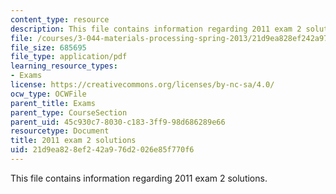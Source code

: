 ```yaml
---
content_type: resource
description: This file contains information regarding 2011 exam 2 solutions.
file: /courses/3-044-materials-processing-spring-2013/21d9ea828ef242a976d2026e85f770f6_MIT3_044S13_2011exam2solns.pdf
file_size: 685695
file_type: application/pdf
learning_resource_types:
- Exams
license: https://creativecommons.org/licenses/by-nc-sa/4.0/
ocw_type: OCWFile
parent_title: Exams
parent_type: CourseSection
parent_uid: 45c930c7-8030-c183-3ff9-98d686289e66
resourcetype: Document
title: 2011 exam 2 solutions
uid: 21d9ea82-8ef2-42a9-76d2-026e85f770f6
---
```

This file contains information regarding 2011 exam 2 solutions.